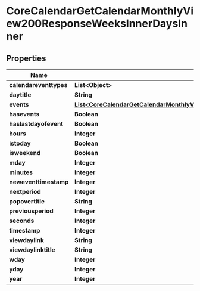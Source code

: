 

# CoreCalendarGetCalendarMonthlyView200ResponseWeeksInnerDaysInner


## Properties

| Name | Type | Description | Notes |
|------------ | ------------- | ------------- | -------------|
|**calendareventtypes** | **List&lt;Object&gt;** |  |  [optional] |
|**daytitle** | **String** | daytitle |  [optional] |
|**events** | [**List&lt;CoreCalendarGetCalendarMonthlyView200ResponseWeeksInnerDaysInnerEventsInner&gt;**](CoreCalendarGetCalendarMonthlyView200ResponseWeeksInnerDaysInnerEventsInner.md) |  |  [optional] |
|**hasevents** | **Boolean** | hasevents |  [optional] |
|**haslastdayofevent** | **Boolean** | haslastdayofevent |  [optional] |
|**hours** | **Integer** | hours |  [optional] |
|**istoday** | **Boolean** | istoday |  [optional] |
|**isweekend** | **Boolean** | isweekend |  [optional] |
|**mday** | **Integer** | mday |  [optional] |
|**minutes** | **Integer** | minutes |  [optional] |
|**neweventtimestamp** | **Integer** | neweventtimestamp |  [optional] |
|**nextperiod** | **Integer** | nextperiod |  [optional] |
|**popovertitle** | **String** | popovertitle |  [optional] |
|**previousperiod** | **Integer** | previousperiod |  [optional] |
|**seconds** | **Integer** | seconds |  [optional] |
|**timestamp** | **Integer** | timestamp |  [optional] |
|**viewdaylink** | **String** | viewdaylink |  [optional] |
|**viewdaylinktitle** | **String** | viewdaylinktitle |  [optional] |
|**wday** | **Integer** | wday |  [optional] |
|**yday** | **Integer** | yday |  [optional] |
|**year** | **Integer** | year |  [optional] |



